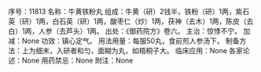 序号：11813
名称：牛黄铁粉丸
组成：牛黄（研）2钱半，铁粉（研）1两，紫石英（研）1两，白石英（研）1两，酸枣仁（炒）1两，茯神（去木）1两，陈皮（去白）1两，人参（去芦头）1两。
出处：《御药院方》卷六。
主治：惊悸不宁。
加减：None
功效：镇心定气。
用法用量：每服50丸，食前煎人参汤下。
制备方法：上为细末，入研者和匀，面糊为丸，如梧桐子大。
临床应用：None
各家论述：None
用药禁忌：None
附注：None
